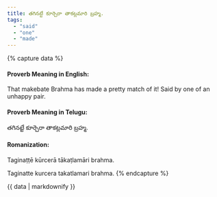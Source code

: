 ```yaml
---
title: తగినట్టే కూర్చెరా తాకట్లమారి బ్రహ్మ.
tags:
  - "said"
  - "one"
  - "made"
---
```


{% capture data %}
#### Proverb Meaning in English:
That makebate Brahma has made a pretty match of it!
Said by one of an unhappy pair.

#### Proverb Meaning in Telugu:
తగినట్టే కూర్చెరా తాకట్లమారి బ్రహ్మ.

#### Romanization:
Taginaṭṭē kūrcerā tākaṭlamāri brahma.

Taginatte kurcera takatlamari brahma.
{% endcapture %}

{{ data | markdownify }}

